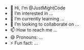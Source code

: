 - 👋 Hi, I’m @JustMightCode
- 👀 I’m interested in ...
- 🌱 I’m currently learning ...
- 💞️ I’m looking to collaborate on ...
- 📫 How to reach me ...
- 😄 Pronouns: ...
- ⚡ Fun fact: ...

<!---
JustMightCode/JustMightCode is a ✨ special ✨ repository because its `README.md` (this file) appears on your GitHub profile.
You can click the Preview link to take a look at your changes.
--->
